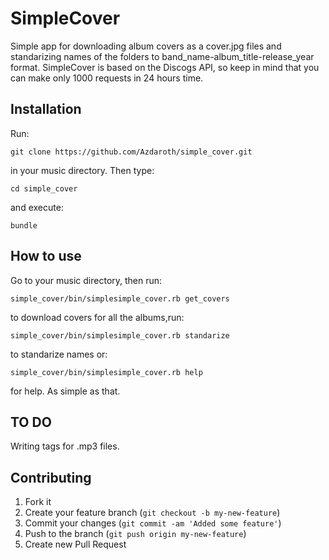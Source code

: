 # SimpleCover

Simple app for downloading album covers as a cover.jpg files and standarizing names of the folders to band_name-album_title-release_year format. SimpleCover is based on the Discogs API, so keep in mind that you can make only 1000 requests in 24 hours time.  

## Installation

Run:

```
git clone https://github.com/Azdaroth/simple_cover.git
```
in your music directory. Then type: 
```
cd simple_cover
```
and execute:
```
bundle
``` 

## How to use

Go to your music directory, then run: 
```
simple_cover/bin/simplesimple_cover.rb get_covers
```
to download covers for all the albums,run: 
```
simple_cover/bin/simplesimple_cover.rb standarize
```
to standarize names or:
```
simple_cover/bin/simplesimple_cover.rb help
```
for help. As simple as that.

## TO DO

Writing tags for .mp3 files.

## Contributing

1. Fork it
2. Create your feature branch (`git checkout -b my-new-feature`)
3. Commit your changes (`git commit -am 'Added some feature'`)
4. Push to the branch (`git push origin my-new-feature`)
5. Create new Pull Request

